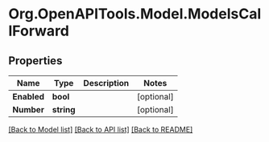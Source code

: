 # Org.OpenAPITools.Model.ModelsCallForward

## Properties

Name | Type | Description | Notes
------------ | ------------- | ------------- | -------------
**Enabled** | **bool** |  | [optional] 
**Number** | **string** |  | [optional] 

[[Back to Model list]](../README.md#documentation-for-models) [[Back to API list]](../README.md#documentation-for-api-endpoints) [[Back to README]](../README.md)

